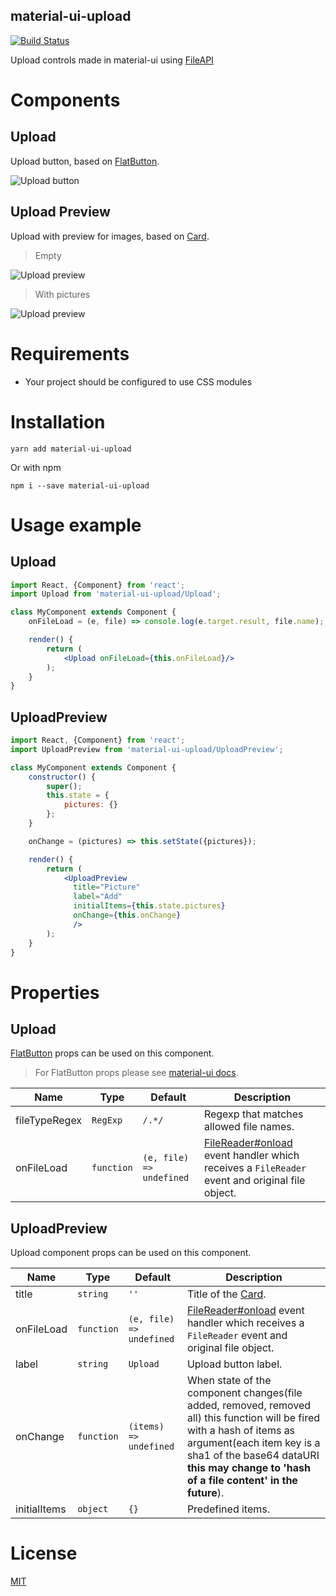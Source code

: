 material-ui-upload
----------------------

[![Build Status](https://travis-ci.org/corpix/material-ui-upload.svg?branch=master)](https://travis-ci.org/corpix/material-ui-upload)

Upload controls made in material-ui using [FileAPI][file-api]

# Components

## Upload

Upload button, based on [FlatButton][flat-button].

![Upload button](screenshot-upload.png)

## Upload Preview

Upload with preview for images, based on [Card][card].

> Empty

![Upload preview](screenshot-upload-preview-empty.png)

> With pictures

![Upload preview](screenshot-upload-preview-with-pictures.png)

# Requirements

- Your project should be configured to use CSS modules

# Installation

``` shell
yarn add material-ui-upload
```

Or with npm

```shell
npm i --save material-ui-upload
```

# Usage example

## Upload

``` jsx
import React, {Component} from 'react';
import Upload from 'material-ui-upload/Upload';

class MyComponent extends Component {
    onFileLoad = (e, file) => console.log(e.target.result, file.name);

    render() {
        return (
            <Upload onFileLoad={this.onFileLoad}/>
        );
    }
}

```

## UploadPreview

``` jsx
import React, {Component} from 'react';
import UploadPreview from 'material-ui-upload/UploadPreview';

class MyComponent extends Component {
    constructor() {
        super();
        this.state = {
            pictures: {}
        };
    }

    onChange = (pictures) => this.setState({pictures});

    render() {
        return (
            <UploadPreview
              title="Picture"
              label="Add"
              initialItems={this.state.pictures}
              onChange={this.onChange}
              />
        );
    }
}
```

# Properties

## Upload

[FlatButton][flat-button] props can be used on this component.

> For FlatButton props please see [material-ui docs][flat-button].

| Name | Type | Default | Description |
| ---- | ---- | ------- | ----------- |
| fileTypeRegex | `RegExp` | `/.*/` | Regexp that matches allowed file names. |
| onFileLoad | `function` | `(e, file) => undefined` | [FileReader#onload][onload] event handler which receives a `FileReader` event and original file object. |

## UploadPreview

Upload component props can be used on this component.

| Name | Type | Default | Description |
| ---- | ---- | ------- | ----------- |
| title | `string` | `''` | Title of the [Card][card]. |
| onFileLoad | `function` | `(e, file) => undefined` | [FileReader#onload][onload] event handler which receives a `FileReader` event and original file object. |
| label | `string` | `Upload` | Upload button label. |
| onChange | `function` | `(items) => undefined` | When state of the component changes(file added, removed, removed all) this function will be fired with a hash of items as argument(each item key is a sha1 of the base64 dataURI __this may change to 'hash of a file content' in the future__). |
| initialItems | `object` | `{}` | Predefined items. |

# License

[MIT](/LICENSE)


[card]: http://www.material-ui.com/#/components/card
[flat-button]: http://www.material-ui.com/#/components/flat-button
[file-api]: https://developer.mozilla.org/en-US/docs/Web/API/File
[onload]: https://developer.mozilla.org/ru/docs/Web/API/FileReader/onload
